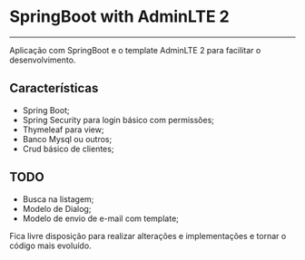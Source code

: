 # SpringBoot with AdminLTE 2
---

Aplicação com SpringBoot e o template AdminLTE 2 para facilitar o desenvolvimento.


Características
---

* Spring Boot;
* Spring Security para login básico com permissões;
* Thymeleaf para view;
* Banco Mysql ou outros;
* Crud básico de clientes;

TODO
---

* Busca na listagem;
* Modelo de Dialog;
* Modelo de envio de e-mail com template;

Fica livre disposição para realizar alterações e implementações e tornar o código mais evoluído.